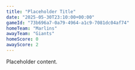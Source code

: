 ```yaml
---
title: "Placeholder Title"
date: "2025-05-30T23:10:00+00:00"
gameId: "73b696a7-0a79-4964-a1c9-7081dc04af74"
homeTeam: "Marlins"
awayTeam: "Giants"
homeScore: 0
awayScore: 2
---
```


<p>Placeholder content.</p>